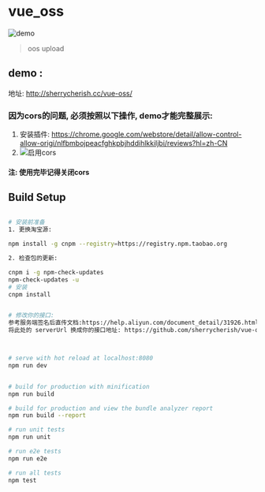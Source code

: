 # vue_oss
![demo](http://i4.piimg.com/1949/ecb80f37a321a1dd.gif)

> oos upload 


## demo : 
地址: http://sherrycherish.cc/vue-oss/
### 因为cors的问题, 必须按照以下操作, demo才能完整展示:
 1. 安装插件: https://chrome.google.com/webstore/detail/allow-control-allow-origi/nlfbmbojpeacfghkpbjhddihlkkiljbi/reviews?hl=zh-CN
 2. ![启用cors](http://i2.muimg.com/1949/e1cb3540d166cfb6.png)
 
 #### 注: 使用完毕记得关闭cors
 
 



## Build Setup

``` bash

# 安装前准备
1. 更换淘宝源:

npm install -g cnpm --registry=https://registry.npm.taobao.org

2. 检查包的更新: 

cnpm i -g npm-check-updates
npm-check-updates -u 
# 安装
cnpm install


# 修改你的接口:
参考服务端签名后直传文档:https://help.aliyun.com/document_detail/31926.html
将此处的 serverUrl 换成你的接口地址: https://github.com/sherrycherish/vue-oss/blob/master/src/components/Upload.vue#L73



# serve with hot reload at localhost:8080
npm run dev


# build for production with minification
npm run build

# build for production and view the bundle analyzer report
npm run build --report

# run unit tests
npm run unit

# run e2e tests
npm run e2e

# run all tests
npm test
```




